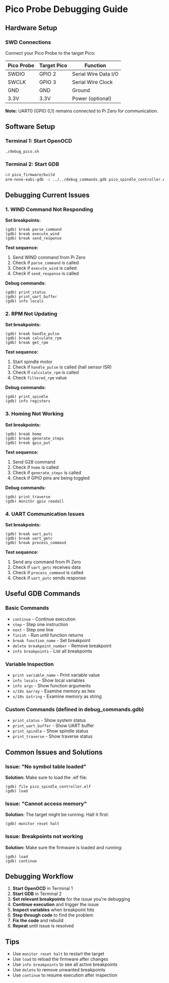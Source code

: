 # Pico Probe Debugging Guide

## Hardware Setup

### SWD Connections
Connect your Pico Probe to the target Pico:

| Pico Probe | Target Pico | Function |
|------------|-------------|----------|
| SWDIO      | GPIO 2      | Serial Wire Data I/O |
| SWCLK      | GPIO 3      | Serial Wire Clock |
| GND        | GND         | Ground |
| 3.3V       | 3.3V        | Power (optional) |

**Note:** UART0 (GPIO 0,1) remains connected to Pi Zero for communication.

## Software Setup

### Terminal 1: Start OpenOCD
```bash
./debug_pico.sh
```

### Terminal 2: Start GDB
```bash
cd pico_firmware/build
arm-none-eabi-gdb -x ../../debug_commands.gdb pico_spindle_controller.elf
```

## Debugging Current Issues

### 1. WIND Command Not Responding

**Set breakpoints:**
```gdb
(gdb) break parse_command
(gdb) break execute_wind
(gdb) break send_response
```

**Test sequence:**
1. Send WIND command from Pi Zero
2. Check if `parse_command` is called
3. Check if `execute_wind` is called
4. Check if `send_response` is called

**Debug commands:**
```gdb
(gdb) print_status
(gdb) print_uart_buffer
(gdb) info locals
```

### 2. RPM Not Updating

**Set breakpoints:**
```gdb
(gdb) break handle_pulse
(gdb) break calculate_rpm
(gdb) break get_rpm
```

**Test sequence:**
1. Start spindle motor
2. Check if `handle_pulse` is called (hall sensor ISR)
3. Check if `calculate_rpm` is called
4. Check `filtered_rpm` value

**Debug commands:**
```gdb
(gdb) print_spindle
(gdb) info registers
```

### 3. Homing Not Working

**Set breakpoints:**
```gdb
(gdb) break home
(gdb) break generate_steps
(gdb) break gpio_put
```

**Test sequence:**
1. Send G28 command
2. Check if `home` is called
3. Check if `generate_steps` is called
4. Check if GPIO pins are being toggled

**Debug commands:**
```gdb
(gdb) print_traverse
(gdb) monitor gpio readall
```

### 4. UART Communication Issues

**Set breakpoints:**
```gdb
(gdb) break uart_putc
(gdb) break uart_getc
(gdb) break process_command
```

**Test sequence:**
1. Send any command from Pi Zero
2. Check if `uart_getc` receives data
3. Check if `process_command` is called
4. Check if `uart_putc` sends response

## Useful GDB Commands

### Basic Commands
- `continue` - Continue execution
- `step` - Step one instruction
- `next` - Step one line
- `finish` - Run until function returns
- `break function_name` - Set breakpoint
- `delete breakpoint_number` - Remove breakpoint
- `info breakpoints` - List all breakpoints

### Variable Inspection
- `print variable_name` - Print variable value
- `info locals` - Show local variables
- `info args` - Show function arguments
- `x/10x &array` - Examine memory as hex
- `x/10s &string` - Examine memory as string

### Custom Commands (defined in debug_commands.gdb)
- `print_status` - Show system status
- `print_uart_buffer` - Show UART buffer
- `print_spindle` - Show spindle status
- `print_traverse` - Show traverse status

## Common Issues and Solutions

### Issue: "No symbol table loaded"
**Solution:** Make sure to load the .elf file:
```gdb
(gdb) file pico_spindle_controller.elf
(gdb) load
```

### Issue: "Cannot access memory"
**Solution:** The target might be running. Halt it first:
```gdb
(gdb) monitor reset halt
```

### Issue: Breakpoints not working
**Solution:** Make sure the firmware is loaded and running:
```gdb
(gdb) load
(gdb) continue
```

## Debugging Workflow

1. **Start OpenOCD** in Terminal 1
2. **Start GDB** in Terminal 2
3. **Set relevant breakpoints** for the issue you're debugging
4. **Continue execution** and trigger the issue
5. **Inspect variables** when breakpoint hits
6. **Step through code** to find the problem
7. **Fix the code** and rebuild
8. **Repeat** until issue is resolved

## Tips

- Use `monitor reset halt` to restart the target
- Use `load` to reload the firmware after changes
- Use `info breakpoints` to see all active breakpoints
- Use `delete` to remove unwanted breakpoints
- Use `continue` to resume execution after inspection
